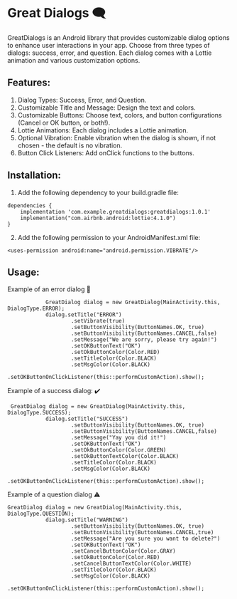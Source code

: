 # Great Dialogs :left_speech_bubble:	

GreatDialogs is an Android library that provides customizable dialog options to enhance user interactions in your app.
Choose from three types of dialogs: success, error, and question.
Each dialog comes with a Lottie animation and various customization options.

## Features:
1. Dialog Types: Success, Error, and Question.
2. Customizable Title and Message: Design the text and colors.
3. Customizable Buttons: Choose text, colors, and button configurations (Cancel or OK button, or both!).
4. Lottie Animations: Each dialog includes a Lottie animation.
5. Optional Vibration: Enable vibration when the dialog is shown, if not chosen - the default is no vibration.
6. Button Click Listeners: Add onClick functions to the buttons.

## Installation:
1. Add the following dependency to your build.gradle file:
```
dependencies {
    implementation 'com.example.greatdialogs:greatdialogs:1.0.1'
    implementation("com.airbnb.android:lottie:4.1.0")
}
```
2. Add the following permission to your AndroidManifest.xml file:

```
<uses-permission android:name="android.permission.VIBRATE"/>
```
## Usage:

Example of an error dialog :triangular_flag_on_post:	

```
            GreatDialog dialog = new GreatDialog(MainActivity.this, DialogType.ERROR);
            dialog.setTitle("ERROR")
                    .setVibrate(true)
                    .setButtonVisibility(ButtonNames.OK, true)
                    .setButtonVisibility(ButtonNames.CANCEL,false)
                    .setMessage("We are sorry, please try again!")
                    .setOKButtonText("OK")
                    .setOkButtonColor(Color.RED)
                    .setTitleColor(Color.BLACK)
                    .setMsgColor(Color.BLACK)
                    .setOKButtonOnClickListener(this::performCustomAction).show();
```

Example of a success dialog: :heavy_check_mark:	

```
 GreatDialog dialog = new GreatDialog(MainActivity.this, DialogType.SUCCESS);
            dialog.setTitle("SUCCESS")
                    .setButtonVisibility(ButtonNames.OK, true)
                    .setButtonVisibility(ButtonNames.CANCEL,false)
                    .setMessage("Yay you did it!")
                    .setOKButtonText("OK")
                    .setOkButtonColor(Color.GREEN)
                    .setOkButtonTextColor(Color.BLACK)
                    .setTitleColor(Color.BLACK)
                    .setMsgColor(Color.BLACK)
                    .setOKButtonOnClickListener(this::performCustomAction).show();
```

Example of a question dialog :warning:	

```
GreatDialog dialog = new GreatDialog(MainActivity.this, DialogType.QUESTION);
            dialog.setTitle("WARNING")
                    .setButtonVisibility(ButtonNames.OK, true)
                    .setButtonVisibility(ButtonNames.CANCEL,true)
                    .setMessage("Are you sure you want to delete?")
                    .setOKButtonText("OK")
                    .setCancelButtonColor(Color.GRAY)
                    .setOkButtonColor(Color.RED)
                    .setCancelButtonTextColor(Color.WHITE)
                    .setTitleColor(Color.BLACK)
                    .setMsgColor(Color.BLACK)
                    .setOKButtonOnClickListener(this::performCustomAction).show();
```








